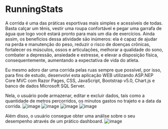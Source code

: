 # RunningStats

A corrida é uma das práticas esportivas mais simples e acessíveis de todas. Basta calçar um tênis, vestir uma roupa confortável e pegar uma garrafa de água que logo você estará pronto para mais um dia de exercícios. Ainda assim, os benefícios dessa atividade são inúmeros: ela é capaz de ajudar na perda e manutenção do peso, reduzir o risco de doenças crônicas, fortalecer os músculos, ossos e articulações, melhorar a qualidade do sono, combater a depressão, ansiedade e estresse, e elevar a disposição física, consequentemente, aumentando a expectativa de vida do atleta.

Eu mesmo adoro dar uma corrida pelas ruas sempre que possível, por isso, para fins de estudo, desenvolvi esta aplicação WEB utilizando ASP.NEP Core MVC com Razor Pages, CSS, JavaScript, Bootstrap v5.0, Chart.js e banco de dados Microsoft SQL Server.

Nela, o usuário pode armazenar, editar e excluir dados, tais como a quantidade de metros percorridos, os minutos gastos no trajeto e a data da corrida.
![image](https://github.com/MarlonDeOliveiraMeth/RunningStats/assets/82294838/a7c84b01-19a3-4920-8207-8aea0dc063eb)
![image](https://github.com/MarlonDeOliveiraMeth/RunningStats/assets/82294838/bc8bd521-1c37-48a4-aa21-7097518590b3)
![image](https://github.com/MarlonDeOliveiraMeth/RunningStats/assets/82294838/5400d1e0-2f52-4f2c-9060-d7bc6ef8a2e3)
![image](https://github.com/MarlonDeOliveiraMeth/RunningStats/assets/82294838/a22e1260-d109-477c-898e-d56b2b877a65)

Além disso, o usuário consegue obter uma análise sobre o seu desempenho através de um prático dashboard.
![image](https://github.com/MarlonDeOliveiraMeth/RunningStats/assets/82294838/4fbcf050-1202-4397-be75-523751d858ce)
